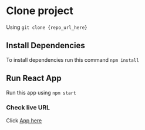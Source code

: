# Clone project
Using `git clone {repo_url_here}`

## Install Dependencies

To install dependencies run this command `npm install`

## Run React App

Run this app using `npm start`

### Check live URL 

Click [App here](https://as-web-test-ornate-semifreddo.netlify.app/)